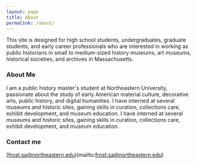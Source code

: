 ```yaml
---
layout: page
title: About
permalink: /about/
---
```


This site is designed for high school students, undergraduates, graduate students, and early career professionals who are interested in working as public historians in small to medium-sized history museums, art museums, historical societies, and archives in Massachusetts. 

### About Me

I am a public history master's student at Northeastern University, passionate about the study of early American material culture, decorative arts, public history, and digital humanities.  I have interned at several museums and historic sites, gaining skills in curation, collections care, exhibit development, and museum education. I have interned at several museums and historic sites, gaining skills in curation, collections care, exhibit development, and museum education.

### Contact me

[frost.sa@northeastern.edu)(mailto:frost.sa@northeastern.edu)